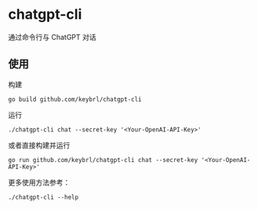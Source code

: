 # chatgpt-cli

通过命令行与 ChatGPT 对话

## 使用

构建

```shell
go build github.com/keybrl/chatgpt-cli
```

运行

```shell
./chatgpt-cli chat --secret-key '<Your-OpenAI-API-Key>'
```

或者直接构建并运行

```shell
go run github.com/keybrl/chatgpt-cli chat --secret-key '<Your-OpenAI-API-Key>'
```

更多使用方法参考：

```shell
./chatgpt-cli --help
```
